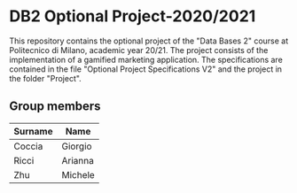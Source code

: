 # DB2 Optional Project-2020/2021
This repository contains the optional project of the "Data Bases 2" course at Politecnico di Milano, academic year 20/21.
The project consists of the implementation of a gamified marketing application. The specifications are contained in the file "Optional Project Specifications V2" and the project in the folder "Project". 



## Group members
Surname | Name 
------------ | ------------- 
Coccia | Giorgio
Ricci | Arianna  
Zhu | Michele

